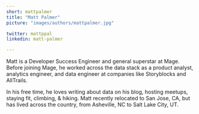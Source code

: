 ```yaml
---
short: mattpalmer
title: "Matt Palmer"
picture: "images/authors/mattpalmer.jpg"

twitter: mattppal
linkedin: matt-palmer

---
```


Matt is a Developer Success Engineer and general superstar at Mage. Before joining Mage, he worked across the data stack as a product analyst, analytics engineer, and data engineer at companies like Storyblocks and AllTrails.

In his free time, he loves writing about data on his blog, hosting meetups, staying fit, climbing, & hiking. Matt recently relocated to San Jose, CA, but has lived across the country, from Asheville, NC to Salt Lake City, UT.
